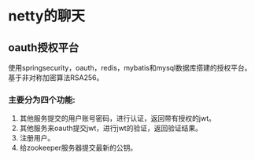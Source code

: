 # netty的聊天

## oauth授权平台
使用springsecurity，oauth，redis，mybatis和mysql数据库搭建的授权平台。  
基于非对称加密算法RSA256。  
### 主要分为四个功能:  
1. 其他服务提交的用户账号密码，进行认证，返回带有授权的jwt。
2. 其他服务来oauth提交jwt，进行jwt的验证，返回验证结果。
3. 注册用户。  
4. 给zookeeper服务器提交最新的公钥。

